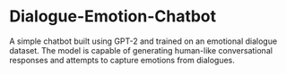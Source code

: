 # Dialogue-Emotion-Chatbot
A simple chatbot built using GPT-2 and trained on an emotional dialogue dataset. The model is capable of generating human-like conversational responses and attempts to capture emotions from dialogues.
